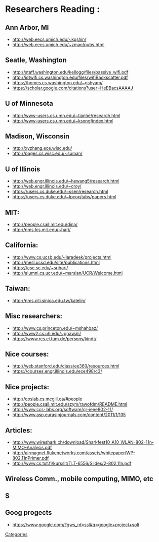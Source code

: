 
# Researchers Reading :

Ann Arbor, MI
---------------
- http://web.eecs.umich.edu/~kgshin/
- http://web.eecs.umich.edu/~zmao/pubs.html

Seatle, Washington 
--------------------
- http://staff.washington.edu/kellogg/files/passive_wifi.pdf
- http://iotwifi.cs.washington.edu/files/wifiBackscatter.pdf
- https://homes.cs.washington.edu/~gshyam/
- https://scholar.google.com/citations?user=HeEBacsAAAAJ

U of Minnesota 
------------------
- http://www-users.cs.umn.edu/~tianhe/research.html
- http://www-users.cs.umn.edu/~ksong/index.html

Madison, Wisconsin 
-------
- http://xyzhang.ece.wisc.edu/
- http://pages.cs.wisc.edu/~suman/

U of Illinois 
---------------
- http://web.engr.illinois.edu/~hewang5/research.html
- http://web.engr.illinois.edu/~croy/
- https://users.cs.duke.edu/~ssen/research.html
- https://users.cs.duke.edu/~lpcox/tabs/papers.html

MIT:
------------
- http://people.csail.mit.edu/dina/
- http://nms.lcs.mit.edu/~hari/


California:
-----------------
- http://www.cs.ucsb.edu/~laradeek/projects.html
- http://mesl.ucsd.edu/site/publications.html
- https://cse.sc.edu/~srihari/
- http://alumni.cs.ucr.edu/~marslan/UCR/Welcome.html

Taiwan:
---------------
- http://nms.citi.sinica.edu.tw/katelin/

Misc researchers:
-----------
- http://www.cs.princeton.edu/~mshahbaz/
- http://www2.cs.uh.edu/~gnawali/
- https://www.rcs.ei.tum.de/persons/kindt/

Nice courses:
--------------
- http://web.stanford.edu/class/ee360/resources.html
- https://courses.engr.illinois.edu/ece498rc3/

Nice projects:
-----------
- http://cpslab.cs.mcgill.ca/#people
- http://people.csail.mit.edu/szym/rawofdm/README.html
- http://www.ccs-labs.org/software/gr-ieee802-11/
- http://www.asp.eurasipjournals.com/content/2011/1/135

Articles:
---------
- http://www.wireshark.ch/download/Sharkfest10_A10_WLAN-802-11n-MIMO-Analysis.pdf
- http://airmagnet.flukenetworks.com/assets/whitepaper/WP-802.11nPrimer.pdf
- http://www.cs.tut.fi/kurssit/TLT-6556/Slides/2-802.11n.pdf

Wireless Comm., mobile computing, MIMO, etc
-----------


S
--------------

Goog progects
-------------
- https://www.google.com/?gws_rd=ssl#q=google+project+soli

[Categories](https://github.com/wmusa/RDING/blob/master/Categories.md)
